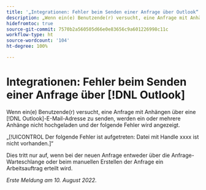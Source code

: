 ```yaml
---
title: '„Integrationen: Fehler beim Senden einer Anfrage über Outlook“'
description: „Wenn ein(e) Benutzende(r) versucht, eine Anfrage mit Anhängen über eine  [!DNL Outlook] -E-Mail-Adresse zu senden, werden ein oder mehrere Anhänge nicht hochgeladen und ein Fehler wird angezeigt.“
hidefromtoc: true
source-git-commit: 7570b2a560505d66e0e83656c9a601226998c11c
workflow-type: ht
source-wordcount: '104'
ht-degree: 100%

---
```



# Integrationen: Fehler beim Senden einer Anfrage über [!DNL Outlook]

Wenn ein(e) Benutzende(r) versucht, eine Anfrage mit Anhängen über eine [!DNL Outlook]-E-Mail-Adresse zu senden, werden ein oder mehrere Anhänge nicht hochgeladen und der folgende Fehler wird angezeigt.

„[!UICONTROL Der folgende Fehler ist aufgetreten: Datei mit Handle xxxx ist nicht vorhanden.]“

Dies tritt nur auf, wenn bei der neuen Anfrage entweder über die Anfrage-Warteschlange oder beim manuellen Erstellen der Anfrage ein Arbeitsauftrag erteilt wird.

_Erste Meldung am 10. August 2022._

